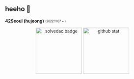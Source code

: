## heeho 🍉

**42Seoul (hujeong)** <sub><sup>(2022.11.07 ~ )</sup></sub>   
<p align='center'>
  <img height=150 src="http://mazassumnida.wtf/api/v2/generate_badge?boj=heeho" alt="solvedac badge"/>
  <img height=150 src="https://github-readme-stats.vercel.app/api?username=heehoh&show_icons=true&theme=radical" alt="github stat"/>
</p>
<!--Here are some ideas to get you started:

- 🔭 I’m currently working on ...
- 🌱 I’m currently learning ...
- 👯 I’m looking to collaborate on ...
- 🤔 I’m looking for help with ...
- 💬 Ask me about ...
- 📫 How to reach me: ...
- 😄 Pronouns: ...
- ⚡ Fun fact: ...
-->
